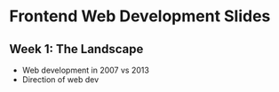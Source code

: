 # Frontend Web Development Slides

## Week 1: The Landscape

- Web development in 2007 vs 2013
- Direction of web dev

